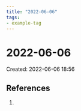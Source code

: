 ```yaml
---
title: "2022-06-06"
tags:
- example-tag
---
```


# 2022-06-06
Created: 2022-06-06 18:56  



## References
1. 